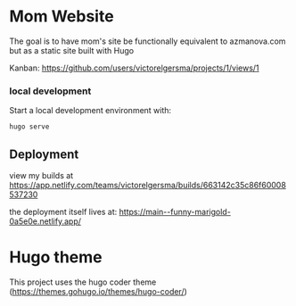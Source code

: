 # Mom Website

The goal is to have mom's site be functionally equivalent to azmanova.com but as a static site built with Hugo

Kanban: https://github.com/users/victorelgersma/projects/1/views/1


### local development

Start a local development environment with:

```
hugo serve
```

## Deployment

view my builds at https://app.netlify.com/teams/victorelgersma/builds/663142c35c86f60008537230


the deployment itself lives at:
https://main--funny-marigold-0a5e0e.netlify.app/

# Hugo theme 

This project uses the hugo coder theme (https://themes.gohugo.io/themes/hugo-coder/)
